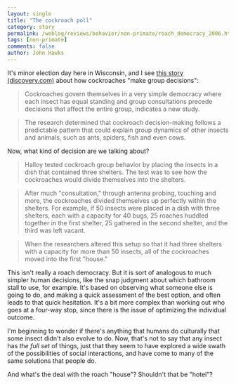 ```yaml
---
layout: single 
title: "The cockroach poll" 
category: story
permalink: /weblog/reviews/behavior/non-primate/roach_democracy_2006.html
tags: [non-primate] 
comments: false 
author: John Hawks 
---
```



<p>
It's minor election day here in Wisconsin, and I see <a href="http://dsc.discovery.com/news/briefs/20060327/cockroach_ani.html">this story (discovery.com)</a> about how cockroaches "make group decisions": 
</p>

<blockquote>Cockroaches govern themselves in a very simple democracy where each insect has equal standing and group consultations precede decisions that affect the entire group, indicates a new study.</blockquote>

<blockquote>The research determined that cockroach decision-making follows a predictable pattern that could explain group dynamics of other insects and animals, such as ants, spiders, fish and even cows.</blockquote>

<p>
Now, what kind of decision are we talking about?
</p>

<blockquote>Halloy tested cockroach group behavior by placing the insects in a dish that contained three shelters. The test was to see how the cockroaches would divide themselves into the shelters.</blockquote>

<blockquote>After much "consultation," through antenna probing, touching and more, the cockroaches divided themselves up perfectly within the shelters. For example, if 50 insects were placed in a dish with three shelters, each with a capacity for 40 bugs, 25 roaches huddled together in the first shelter, 25 gathered in the second shelter, and the third was left vacant.</blockquote>

<blockquote>When the researchers altered this setup so that it had three shelters with a capacity for more than 50 insects, all of the cockroaches moved into the first "house."</blockquote>

<p>
This isn't really a roach democracy. But it is sort of analogous to much simpler human decisions, like the snap judgment about which bathroom stall to use, for example. It's based on observing what someone else is going to do, and making a quick assessment of the best option, and often leads to that quick hesitation. It's a bit more complex than working out who goes at a four-way stop, since there is the issue of optimizing the individual outcome. 
</p>

<p>
I'm beginning to wonder if there's anything that humans do culturally that some insect didn't also evolve to do. Now, that's not to say that any insect has <i>the full set</i> of things, just that they seem to have explored a wide swath of the possibilities of social interactions, and have come to many of the same solutions that people do. 
</p>

<p>
And what's the deal with the roach "house"? Shouldn't that be "hotel"? 
</p>


